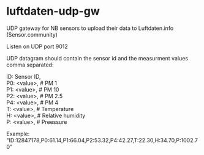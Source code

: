# luftdaten-udp-gw
UDP gateway for NB sensors to upload their data to Luftdaten.info (Sensor.community)


Listen on UDP port 9012

UDP datagram should contain the sensor id and the measurment values comma separated:

ID: Sensor ID, <br>
P0: \<value\>,  # PM 1 <br>
P1: \<value\>,  # PM 10 <br>
P2: \<value\>,  # PM 2.5 <br>
P4: \<value\>,  # PM 4 <br>
T: \<value\>,   # Temperature <br>
H: \<value\>,   # Relative humidity <br>
P: \<value\>,   # Preessure <br>

Example:
"ID:12847178,P0:61.14,P1:66.04,P2:53.32,P4:42.27,T:22.30,H:34.70,P:1002.70"

